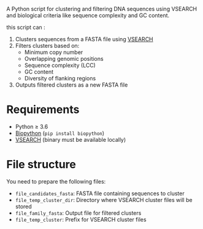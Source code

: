 
A Python script for clustering and filtering DNA sequences using VSEARCH and biological criteria like sequence complexity and GC content.

this script can :

1. Clusters sequences from a FASTA file using [VSEARCH](https://github.com/torognes/vsearch)
2. Filters clusters based on:
   - Minimum copy number
   - Overlapping genomic positions
   - Sequence complexity (LCC)
   - GC content
   - Diversity of flanking regions
3. Outputs filtered clusters as a new FASTA file


# Requirements

- Python ≥ 3.6
- [Biopython](https://biopython.org/) (`pip install biopython`)
- [VSEARCH](https://github.com/torognes/vsearch) (binary must be available locally)

# File structure

You need to prepare the following files:

- `file_candidates_fasta`: FASTA file containing sequences to cluster
- `file_temp_cluster_dir`: Directory where VSEARCH cluster files will be stored
- `file_family_fasta`: Output file for filtered clusters
- `file_temp_cluster`: Prefix for VSEARCH cluster files
